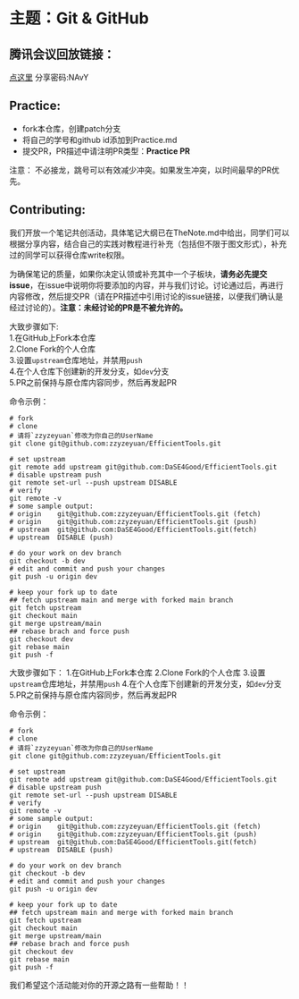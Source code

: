 # 主题：Git & GitHub

## 腾讯会议回放链接：
[点这里](https://meeting.tencent.com/user-center/shared-record-info?id=98372a52-349d-466e-8f10-970a228be8a9) 
分享密码:NAvY


## Practice:
- fork本仓库，创建patch分支
- 将自己的学号和github id添加到Practice.md
- 提交PR，PR描述中请注明PR类型：**Practice PR**

注意： 不必接龙，跳号可以有效减少冲突。如果发生冲突，以时间最早的PR优先。

## Contributing:
我们开放一个笔记共创活动，具体笔记大纲已在TheNote.md中给出，同学们可以根据分享内容，结合自己的实践对教程进行补充（包括但不限于图文形式），补充过的同学可以获得仓库write权限。 

为确保笔记的质量，如果你决定认领或补充其中一个子板块，**请务必先提交issue**，在issue中说明你将要添加的内容，并与我们讨论。讨论通过后，再进行内容修改，然后提交PR（请在PR描述中引用讨论的issue链接，以便我们确认是经过讨论的）。**注意：未经讨论的PR是不被允许的。**

大致步骤如下:  
1.在GitHub上Fork本仓库  
2.Clone Fork的个人仓库  
3.设置`upstream`仓库地址，并禁用`push`  
4.在个人仓库下创建新的开发分支，如`dev`分支  
5.PR之前保持与原仓库内容同步，然后再发起PR  

命令示例：
``` 
# fork
# clone
# 请将`zzyzeyuan`修改为你自己的UserName
git clone git@github.com:zzyzeyuan/EfficientTools.git

# set upstream
git remote add upstream git@github.com:DaSE4Good/EfficientTools.git
# disable upstream push
git remote set-url --push upstream DISABLE
# verify
git remote -v
# some sample output:
# origin	git@github.com:zzyzeyuan/EfficientTools.git (fetch)
# origin	git@github.com:zzyzeyuan/EfficientTools.git (push)
# upstream	git@github.com:DaSE4Good/EfficientTools.git(fetch)
# upstream	DISABLE (push)

# do your work on dev branch
git checkout -b dev
# edit and commit and push your changes
git push -u origin dev

# keep your fork up to date
## fetch upstream main and merge with forked main branch
git fetch upstream
git checkout main
git merge upstream/main
## rebase brach and force push
git checkout dev
git rebase main
git push -f
```

大致步骤如下：
1.在GitHub上Fork本仓库
2.Clone Fork的个人仓库
3.设置`upstream`仓库地址，并禁用`push`
4.在个人仓库下创建新的开发分支，如`dev`分支
5.PR之前保持与原仓库内容同步，然后再发起PR

命令示例：
``` 
# fork
# clone
# 请将`zzyzeyuan`修改为你自己的UserName
git clone git@github.com:zzyzeyuan/EfficientTools.git

# set upstream
git remote add upstream git@github.com:DaSE4Good/EfficientTools.git
# disable upstream push
git remote set-url --push upstream DISABLE
# verify
git remote -v
# some sample output:
# origin	git@github.com:zzyzeyuan/EfficientTools.git (fetch)
# origin	git@github.com:zzyzeyuan/EfficientTools.git (push)
# upstream	git@github.com:DaSE4Good/EfficientTools.git(fetch)
# upstream	DISABLE (push)

# do your work on dev branch
git checkout -b dev
# edit and commit and push your changes
git push -u origin dev

# keep your fork up to date
## fetch upstream main and merge with forked main branch
git fetch upstream
git checkout main
git merge upstream/main
## rebase brach and force push
git checkout dev
git rebase main
git push -f
```

我们希望这个活动能对你的开源之路有一些帮助！！

